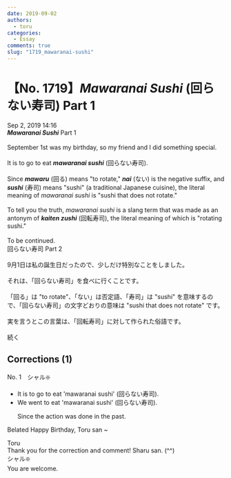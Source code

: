 ```yaml
---
date: 2019-09-02
authors:
  - toru
categories:
  - Essay
comments: true
slug: "1719_mawaranai-sushi"
---
```


# 【No. 1719】<strong><em>Mawaranai Sushi</em></strong> (回らない寿司) Part 1
<div class="date">Sep 2, 2019 14:16</div>
<div id="post"><div id="body_show_ori">
<strong><em>Mawaranai Sushi</em></strong> Part 1<br/><br/>September 1st was my birthday, so my friend and I did something special.<br/><br/>It is to go to eat <strong><em>mawaranai sushi</em></strong> (回らない寿司).<br/><br/>Since <strong><em>mawaru</em></strong> (回る) means "to rotate," <strong><em>nai</em></strong> (ない) is the negative suffix, and <strong><em>sushi</em></strong> (寿司) means "sushi" (a traditional Japanese cuisine), the literal meaning of <em>mawaranai sushi</em> is "sushi that does not rotate."<br/><br/>To tell you the truth, <em>mawaranai sushi</em> is a slang term that was made as an antonym of <strong><em>kaiten zushi</em></strong> (回転寿司), the literal meaning of which is "rotating sushi."<br/><br/>To be continued.
</div></div>

<!-- more -->

<div id="post_ja"><div id="body_show_mo">
回らない寿司 Part 2<br/><br/>9月1日は私の誕生日だったので、少しだけ特別なことをしました。<br/><br/>それは、「回らない寿司」を食べに行くことです。<br/><br/>「回る」は "to rotate"、「ない」は否定語、「寿司」は "sushi" を意味するので、「回らない寿司」の文字どおりの意味は "sushi that does not rotate" です。<br/><br/>実を言うとこの言葉は、「回転寿司」に対して作られた俗語です。<br/><br/>続く
</div></div>

## Corrections (1)
<div id="block"><div class="first_name"> No. 1　<span class="just_name">シャル❇️</span></div><div id="block2">
<ul class="correction_field">
<li class="incorrect">It is to go to eat 'mawaranai sushi' (回らない寿司).</li>
<li class="corrected correct">
We went to eat 'mawaranai sushi' (回らない寿司).
<p class="correction_comment">Since the action was done in the past.</p>
</li>
</ul>
<p class="comment_small">
 Belated Happy Birthday, Toru san ~
</p>

</div><div class="name"><span class="just_name">Toru</span><br>
Thank you for the correction and comment! Sharu san. (^^)
</div>
<div class="name"><span class="just_name">シャル❇️</span><br>
You are welcome.
</div>
</div>
